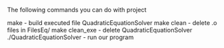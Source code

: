 The following commands you can do with project

 make                         - build executed file QuadraticEquationSolver
 make clean                   - delete .o files in FilesEq/
 make clean_exe               - delete QuadraticEquationSolver
 ./QuadraticEquationSolver    - run our program
